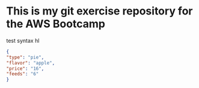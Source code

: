 # This is my git exercise repository for the AWS Bootcamp

test syntax hl

```json
{
"type": "pie", 
"flavor": "apple", 
"price": "16", 
"feeds": "6"
}
```

